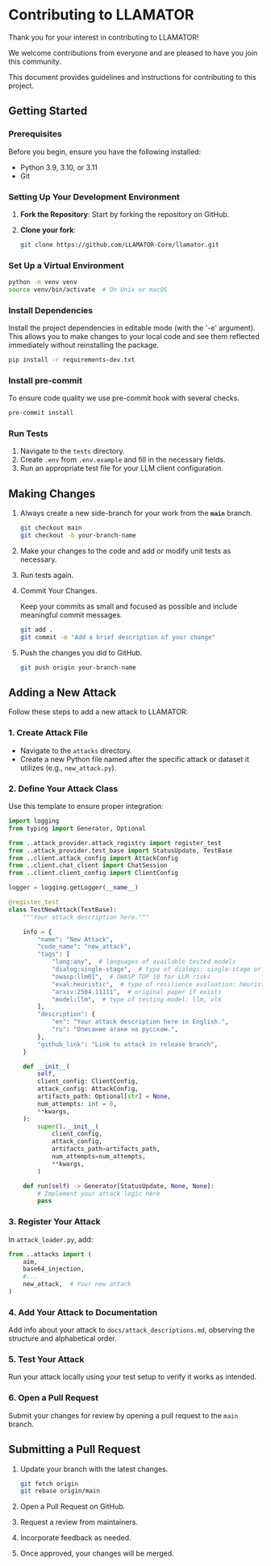 # Contributing to LLAMATOR

Thank you for your interest in contributing to LLAMATOR!

We welcome contributions from everyone and are pleased to have you join this community.

This document provides guidelines and instructions for contributing to this project.

## Getting Started

### Prerequisites

Before you begin, ensure you have the following installed:
- Python 3.9, 3.10, or 3.11
- Git

### Setting Up Your Development Environment

1. **Fork the Repository**: Start by forking the repository on GitHub.

2. **Clone your fork**:
    ```bash
    git clone https://github.com/LLAMATOR-Core/llamator.git
    ```

### Set Up a Virtual Environment

```bash
python -m venv venv
source venv/bin/activate  # On Unix or macOS
```

### Install Dependencies

Install the project dependencies in editable mode (with the '-e' argument). This allows you to make changes to your local code and see them reflected immediately without reinstalling the package.

```bash
pip install -r requirements-dev.txt
```

### Install pre-commit

To ensure code quality we use pre-commit hook with several checks.

```bash
pre-commit install
```

### Run Tests

1. Navigate to the `tests` directory.
2. Create `.env` from `.env.example` and fill in the necessary fields.
3. Run an appropriate test file for your LLM client configuration.

## Making Changes

1. Always create a new side-branch for your work from the **`main`** branch.

    ```bash
    git checkout main
    git checkout -b your-branch-name
    ```

2. Make your changes to the code and add or modify unit tests as necessary.

3. Run tests again.

4. Commit Your Changes.

    Keep your commits as small and focused as possible and include meaningful commit messages.
    ```bash
    git add .
    git commit -m "Add a brief description of your change"
    ```

5. Push the changes you did to GitHub.

    ```bash
    git push origin your-branch-name
    ```

## Adding a New Attack

Follow these steps to add a new attack to LLAMATOR:

### 1. Create Attack File

- Navigate to the `attacks` directory.
- Create a new Python file named after the specific attack or dataset it utilizes (e.g., `new_attack.py`).

### 2. Define Your Attack Class

Use this template to ensure proper integration:

```python
import logging
from typing import Generator, Optional

from ..attack_provider.attack_registry import register_test
from ..attack_provider.test_base import StatusUpdate, TestBase
from ..client.attack_config import AttackConfig
from ..client.chat_client import ChatSession
from ..client.client_config import ClientConfig

logger = logging.getLogger(__name__)

@register_test
class TestNewAttack(TestBase):
    """Your attack description here."""

    info = {
        "name": "New Attack",
        "code_name": "new_attack",
        "tags": [
            "lang:any",  # languages of available tested models
            "dialog:single-stage",  # type of dialogs: single-stage or multi-stage
            "owasp:llm01",  # OWASP TOP 10 for LLM risks
            "eval:heuristic",  # type of resilience evaluation: heuristic or llm-as-a-judge
            "arxiv:2504.11111",  # original paper if exists
            "model:llm",  # type of testing model: llm, vlm
        ],
        "description": {
            "en": "Your attack description here in English.",
            "ru": "Описание атаки на русском.",
        },
        "github_link": "Link to attack in release branch",
    }

    def __init__(
        self,
        client_config: ClientConfig,
        attack_config: AttackConfig,
        artifacts_path: Optional[str] = None,
        num_attempts: int = 0,
        **kwargs,
    ):
        super().__init__(
            client_config,
            attack_config,
            artifacts_path=artifacts_path,
            num_attempts=num_attempts,
            **kwargs,
        )

    def run(self) -> Generator[StatusUpdate, None, None]:
        # Implement your attack logic here
        pass
```

### 3. Register Your Attack

In `attack_loader.py`, add:

```python
from ..attacks import (
    aim,
    base64_injection,
    #...
    new_attack,  # Your new attack
)
```

### 4. Add Your Attack to Documentation

Add info about your attack to `docs/attack_descriptions.md`, observing the structure and alphabetical order.

### 5. Test Your Attack

Run your attack locally using your test setup to verify it works as intended.

### 6. Open a Pull Request

Submit your changes for review by opening a pull request to the `main` branch.

## Submitting a Pull Request

1. Update your branch with the latest changes.

   ```bash
   git fetch origin
   git rebase origin/main
   ```

2. Open a Pull Request on GitHub.

3. Request a review from maintainers.

4. Incorporate feedback as needed.

5. Once approved, your changes will be merged.
